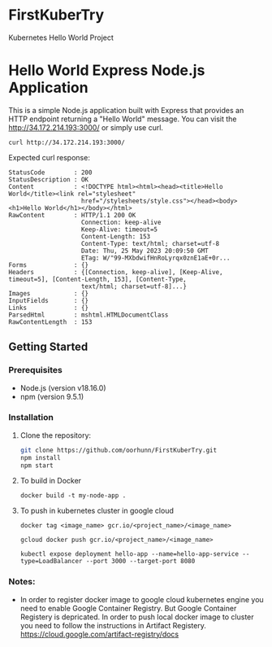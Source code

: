 # FirstKuberTry
Kubernetes Hello World Project

# Hello World Express Node.js Application

This is a simple Node.js application built with Express that provides an HTTP endpoint returning a "Hello World" message. You can visit the http://34.172.214.193:3000/ or simply use curl.

```
curl http://34.172.214.193:3000/
```

Expected curl response:

```
StatusCode        : 200
StatusDescription : OK
Content           : <!DOCTYPE html><html><head><title>Hello World</title><link rel="stylesheet"
                    href="/stylesheets/style.css"></head><body><h1>Hello World</h1></body></html>
RawContent        : HTTP/1.1 200 OK
                    Connection: keep-alive
                    Keep-Alive: timeout=5
                    Content-Length: 153
                    Content-Type: text/html; charset=utf-8
                    Date: Thu, 25 May 2023 20:09:50 GMT
                    ETag: W/"99-MXbdwifHnRoLyrqx0znE1aE+0r...
Forms             : {}
Headers           : {[Connection, keep-alive], [Keep-Alive, timeout=5], [Content-Length, 153], [Content-Type,
                    text/html; charset=utf-8]...}
Images            : {}
InputFields       : {}
Links             : {}
ParsedHtml        : mshtml.HTMLDocumentClass
RawContentLength  : 153
```

## Getting Started

### Prerequisites

- Node.js (version v18.16.0)
- npm (version 9.5.1)

### Installation

1. Clone the repository:

   ```bash
   git clone https://github.com/oorhunn/FirstKuberTry.git
   npm install
   npm start
   ```
2. To build in Docker
    ```
    docker build -t my-node-app .
    ```

3. To push in kubernetes cluster in google cloud 
    ```
    docker tag <image_name> gcr.io/<project_name>/<image_name>

    gcloud docker push gcr.io/<project_name>/<image_name>

    kubectl expose deployment hello-app --name=hello-app-service --type=LoadBalancer --port 3000 --target-port 8080
    ```

### Notes:

- In order to register docker image to google cloud kubernetes engine you need to enable Google Container Registry. But Google Container Registery is depricated. In order to push local docker image to cluster you need to follow the instructions in Artifact Registery. https://cloud.google.com/artifact-registry/docs
    


